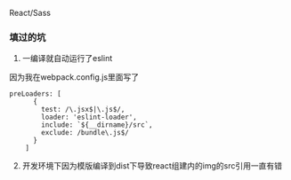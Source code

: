 React/Sass

### 填过的坑

1. 一编译就自动运行了eslint

因为我在webpack.config.js里面写了

```
preLoaders: [
      {
        test: /\.jsx$|\.js$/,
        loader: 'eslint-loader',
        include: `${__dirname}/src`,
        exclude: /bundle\.js$/
      }
    ]
```

2. 开发环境下因为模版编译到dist下导致react组建内的img的src引用一直有错



